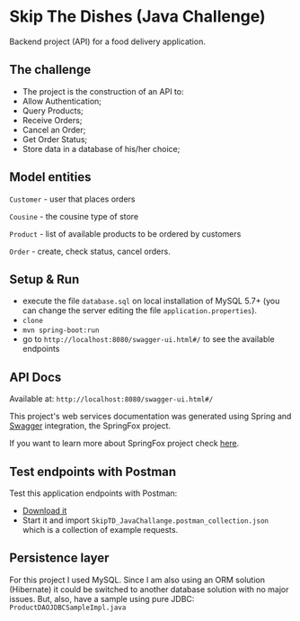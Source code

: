 # Skip The Dishes (Java Challenge)

Backend project (API) for a food delivery application.


## The challenge
- The project is the construction of an API to:
- Allow Authentication;
- Query Products;
- Receive Orders;
- Cancel an Order;
- Get Order Status;
- Store data in a database of his/her choice;


## Model entities

`Customer` - user that places orders

`Cousine` - the cousine type of store

`Product` - list of available products to be ordered by customers

`Order` - create, check status, cancel orders.

## Setup & Run

- execute the file `database.sql` on local installation of MySQL 5.7+ (you can change the server editing the file `application.properties`).
- `clone`
- `mvn spring-boot:run`
- go to `http://localhost:8080/swagger-ui.html#/` to see the available endpoints


## API Docs

Available at: `http://localhost:8080/swagger-ui.html#/`

This project's web services documentation was generated using Spring and [Swagger](https://swagger.io/) integration, the SpringFox project.

If you want to learn more about SpringFox project check [here](https://springfox.github.io/springfox/docs/current/).

## Test endpoints with Postman

Test this application endpoints with Postman:

- [Download it](https://www.getpostman.com/)
- Start it and import `SkipTD_JavaChallange.postman_collection.json` which is a collection of example requests.

## Persistence layer

For this project I used MySQL. Since I am also using an ORM solution (Hibernate) it could be switched to another database solution with no major issues. But, also, have a sample using pure JDBC: `ProductDAOJDBCSampleImpl.java`
